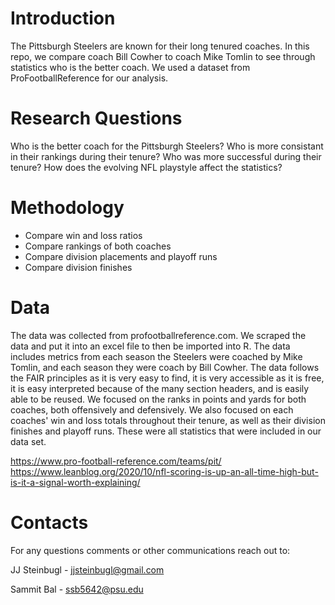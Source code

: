 # Introduction
The Pittsburgh Steelers are known for their long tenured coaches. In this repo, we compare coach Bill Cowher to coach Mike Tomlin to see through statistics who is the better coach. We used a dataset from ProFootballReference for our analysis.

# Research Questions
Who is the better coach for the Pittsburgh Steelers?
Who is more consistant in their rankings during their tenure?
Who was more successful during their tenure?
How does the evolving NFL playstyle affect the statistics?


# Methodology
- Compare win and loss ratios
- Compare rankings of both coaches
- Compare division placements and playoff runs
- Compare division finishes

# Data
The data was collected from profootballreference.com. We scraped the data and put it into an excel file to then be imported into R. The data includes metrics from each season the Steelers were coached by Mike Tomlin, and each season they were coach by Bill Cowher. The data follows the FAIR principles as it is very easy to find, it is very accessible as it is free, it is easy interpreted because of the many section headers, and is easily able to be reused. We focused on the ranks in points and yards for both coaches, both offensively and defensively. We also focused on each coaches' win and loss totals throughout their tenure, as well as their division finishes and playoff runs. These were all statistics that were included in our data set.

https://www.pro-football-reference.com/teams/pit/
https://www.leanblog.org/2020/10/nfl-scoring-is-up-an-all-time-high-but-is-it-a-signal-worth-explaining/

# Contacts
For any questions comments or other communications reach out to:

JJ Steinbugl - jjsteinbugl@gmail.com

Sammit Bal - ssb5642@psu.edu
